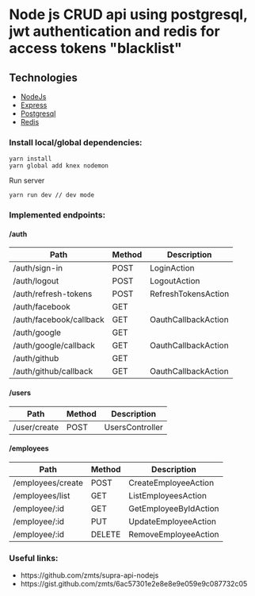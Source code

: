 # Node js CRUD api using postgresql, jwt authentication and redis for access tokens "blacklist"

## Technologies
- [NodeJs](https://nodejs.org)
- [Express](http://expressjs.com/)
- [Postgresql](https://www.postgresql.org/)
- [Redis](https://redis.js.org/)

### Install local/global dependencies:
```
yarn install
yarn global add knex nodemon
```

Run server
```
yarn run dev // dev mode
```

### Implemented endpoints:

#### /auth
Path | Method | Description
---|---|---
/auth/sign-in | POST | LoginAction
/auth/logout | POST | LogoutAction
/auth/refresh-tokens | POST | RefreshTokensAction
/auth/facebook | GET |
/auth/facebook/callback | GET | OauthCallbackAction
/auth/google | GET |
/auth/google/callback | GET | OauthCallbackAction
/auth/github | GET |
/auth/github/callback | GET | OauthCallbackAction

#### /users
Path | Method | Description
---|---|---
/user/create | POST | UsersController

#### /employees
Path | Method | Description
---|---|---
/employees/create | POST | CreateEmployeeAction
/employees/list | GET | ListEmployeesAction
/employee/:id | GET | GetEmployeeByIdAction
/employee/:id | PUT | UpdateEmployeeAction
/employee/:id | DELETE | RemoveEmployeeAction

### Useful links:
<ul>
  <li>https://github.com/zmts/supra-api-nodejs</li>
  <li>https://gist.github.com/zmts/6ac57301e2e8e8e9e059e9c087732c05</li>
</ul>

